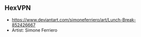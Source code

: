 ## HexVPN
- https://www.deviantart.com/simoneferriero/art/Lunch-Break-852426667
- Artist: Simone Ferriero
